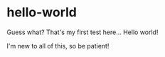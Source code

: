 # hello-world
Guess what? That's my first test here... Hello world!

I'm new to all of this, so be patient!
